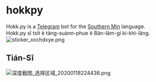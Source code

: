 # hokkpy

Hokk.py is a [Telegram](https://github.com/topics/telegram) bot for the [Southern Min](https://en.wikipedia.org/wiki/Southern_Min) language.<br />
Hokk.py sī tsi̍t ê tâng-suànn-phue ê Bân-lâm-gí ki-khì-lâng.<br />
![sticker_xochdxye.png](https://i.loli.net/2020/01/18/RyNDEgknpXCIhdW.png)

## Tián-Sī
![深度截图_选择区域_20200118224436.png](https://i.loli.net/2020/01/18/q5FmSfn9wRJt6dI.png)
